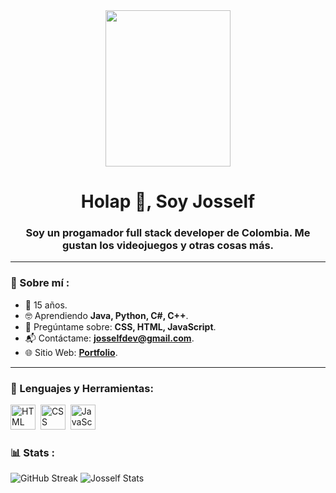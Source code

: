 <div id="header" align="center">
  <img src="https://media.giphy.com/media/Eqz8ZFUScPHH2/giphy.gif" width="200" height="250" />   
  <h1 aling="center">Holap 👋, Soy Josself</h1>
  <h3 aling="center">Soy un progamador full stack developer de Colombia. Me gustan los videojuegos y otras cosas más.
</div>
  
  ---
  
  ### 🤔 Sobre mí :  
  
  - 🌴 15 años.
  - 🤓 Aprendiendo **Java, Python, C#, C++**.
  - 💬 Pregúntame sobre: **CSS, HTML, JavaScript**.
  - 📬 Contáctame: **josselfdev@gmail.com**.
  - 🌐 Sitio Web: **[Portfolio](https://josselfdev.surge.sh)**.
  
  ---
  
  <div align="left"> 
    <h3>🔨 Lenguajes y Herramientas:</h3>
  <img src="https://github.com/Thomas-Boi/devicon/blob/master/icons/html5/html5-plain.svg" title="HTML5" alt="HTML" width="40" height="40"/>&nbsp;
		<img src="https://github.com/Thomas-Boi/devicon/blob/master/icons/css3/css3-plain.svg" title="CSS3" alt="CSS" width="40" height="40"/>&nbsp;
		<img src="https://github.com/Thomas-Boi/devicon/blob/master/icons/javascript/javascript-plain.svg" title="JavaScript" alt="JavaScript" width="40" height="40"/>&nbsp;
  
  </div>
  
	
### 📊 Stats :

![GitHub Streak](https://streak-stats.demolab.com?user=Josself&theme=transparent&hide_border=true&locale=es&date_format=j%2Fn%5B%2FY%5D)
![Josself Stats](https://github-readme-stats.vercel.app/api?username=Josself&show_icons=true&theme=tokyonight)

